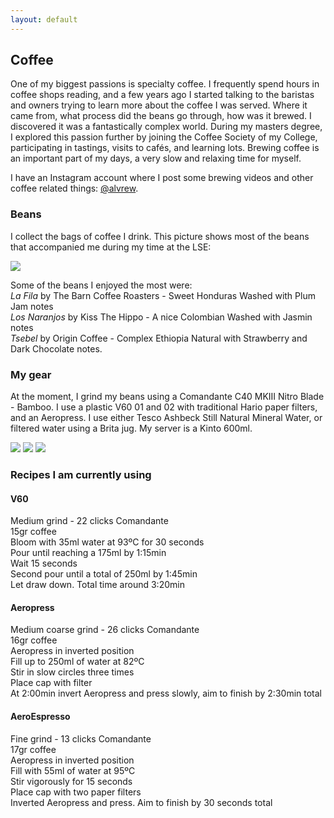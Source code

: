 ```yaml
---
layout: default
---
```


## Coffee

One of my biggest passions is specialty coffee. I frequently spend hours in coffee shops reading, and a few years ago I started talking to the baristas and owners trying to learn more about the coffee I was served. Where it came from, what process did the beans go through, how was it brewed. I discovered it was a fantastically complex world. During my masters degree, I explored this passion further by joining the Coffee Society of my College, participating in tastings, visits to cafés, and learning lots. Brewing coffee is an important part of my days, a very slow and relaxing time for myself. 

I have an Instagram account where I post some brewing videos and other coffee related things: [@alvrew](https://www.instagram.com/alvrew/).

### Beans

I collect the bags of coffee I drink. This picture shows most of the beans that accompanied me during my time at the LSE:

<img src="https://user-images.githubusercontent.com/29491896/84326959-ffd69e00-ab75-11ea-96ca-48a7474a37d7.JPG">

Some of the beans I enjoyed the most were:  
_La Fila_ by The Barn Coffee Roasters - Sweet Honduras Washed with Plum Jam notes  
_Los Naranjos_ by Kiss The Hippo - A nice Colombian Washed with Jasmin notes  
_Tsebel_ by Origin Coffee - Complex Ethiopia Natural with Strawberry and Dark Chocolate notes.

### My gear

At the moment, I grind my beans using a Comandante C40 MKIII Nitro Blade - Bamboo. I use a plastic V60 01 and 02 with traditional Hario paper filters, and an Aeropress. I use either Tesco Ashbeck Still Natural Mineral Water, or filtered water using a Brita jug. My server is a Kinto 600ml.

<img src="https://user-images.githubusercontent.com/29491896/84328473-f2bbae00-ab79-11ea-984b-7609f03980e7.jpg">
<img src="https://user-images.githubusercontent.com/29491896/84326718-88a10a00-ab75-11ea-8edd-6085b66a3c7e.jpg">
<img src="https://user-images.githubusercontent.com/29491896/84327025-3a403b00-ab76-11ea-9bc8-62cbf20a98f3.jpg">

### Recipes I am currently using

#### V60

Medium grind - 22 clicks Comandante  
15gr coffee  
Bloom with 35ml water at 93ºC for 30 seconds  
Pour until reaching a 175ml by 1:15min  
Wait 15 seconds  
Second pour until a total of 250ml by 1:45min  
Let draw down. Total time around 3:20min

#### Aeropress

Medium coarse grind - 26 clicks Comandante  
16gr coffee  
Aeropress in inverted position  
Fill up to 250ml of water at 82ºC  
Stir in slow circles three times  
Place cap with filter  
At 2:00min invert Aeropress and press slowly, aim to finish by 2:30min total  

#### AeroEspresso

Fine grind - 13 clicks Comandante  
17gr coffee  
Aeropress in inverted position  
Fill with 55ml of water at 95ºC  
Stir vigorously for 15 seconds  
Place cap with two paper filters  
Inverted Aeropress and press. Aim to finish by 30 seconds total 
